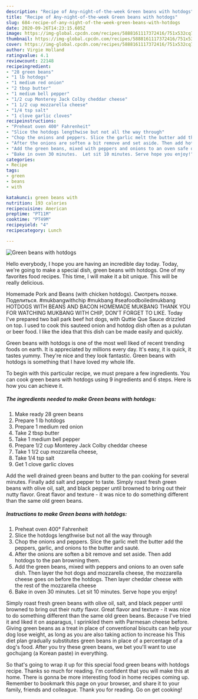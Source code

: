 ```yaml
---
description: "Recipe of Any-night-of-the-week Green beans with hotdogs"
title: "Recipe of Any-night-of-the-week Green beans with hotdogs"
slug: 684-recipe-of-any-night-of-the-week-green-beans-with-hotdogs
date: 2020-09-26T14:23:15.605Z
image: https://img-global.cpcdn.com/recipes/5888161117372416/751x532cq70/green-beans-with-hotdogs-recipe-main-photo.jpg
thumbnail: https://img-global.cpcdn.com/recipes/5888161117372416/751x532cq70/green-beans-with-hotdogs-recipe-main-photo.jpg
cover: https://img-global.cpcdn.com/recipes/5888161117372416/751x532cq70/green-beans-with-hotdogs-recipe-main-photo.jpg
author: Virgie Holland
ratingvalue: 4.1
reviewcount: 22148
recipeingredient:
- "28 green beans"
- "1 lb hotdogs"
- "1 medium red onion"
- "2 tbsp butter"
- "1 medium bell pepper"
- "1/2 cup Monterey Jack Colby cheddar cheese"
- "1 1/2 cup mozzarella cheese"
- "1/4 tsp salt"
- "1 clove garlic cloves"
recipeinstructions:
- "Preheat oven 400° Fahrenheit"
- "Slice the hotdogs lengthwise but not all the way through"
- "Chop the onions and peppers. Slice the garlic melt the butter add the peppers, garlic, and onions to the butter and sauté."
- "After the onions are soften a bit remove and set aside. Then add hotdogs to the pan browning them."
- "Add the green beans, mixed with peppers and onions to an oven safe dish. Then layer the hot dogs and mozzarella cheese, the mozzarella cheese goes on before the hotdogs. Then layer cheddar cheese with the rest of the mozzarella cheese"
- "Bake in oven 30 minutes.  Let sit 10 minutes. Serve hope you enjoy!"
categories:
- Recipe
tags:
- green
- beans
- with

katakunci: green beans with 
nutrition: 193 calories
recipecuisine: American
preptime: "PT11M"
cooktime: "PT49M"
recipeyield: "4"
recipecategory: Lunch

---
```



![Green beans with hotdogs](https://img-global.cpcdn.com/recipes/5888161117372416/751x532cq70/green-beans-with-hotdogs-recipe-main-photo.jpg)

Hello everybody, I hope you are having an incredible day today. Today, we're going to make a special dish, green beans with hotdogs. One of my favorites food recipes. This time, I will make it a bit unique. This will be really delicious.

Homemade Pork and Beans (with chicken hotdogs). Смотреть позже. Поделиться. #mukbangwithchip #mukbang #seafoodboiledmukbang HOTDOGS WITH BEANS AND BACON HOMEMADE MUKBANG THANK YOU FOR WATCHING MUKBANG WITH CHIP, DON&#39;T FORGET TO LIKE. Today I&#39;ve prepared two ball park beef hot dogs, with Quttie Que Sauce drizzled on top. I used to cook this sauteed onion and hotdog dish often as a pulutan or beer food. I like the idea that this dish can be made easily and quickly.

Green beans with hotdogs is one of the most well liked of recent trending foods on earth. It is appreciated by millions every day. It's easy, it is quick, it tastes yummy. They're nice and they look fantastic. Green beans with hotdogs is something that I have loved my whole life.


To begin with this particular recipe, we must prepare a few ingredients. You can cook green beans with hotdogs using 9 ingredients and 6 steps. Here is how you can achieve it.

<!--inarticleads1-->

##### The ingredients needed to make Green beans with hotdogs:

1. Make ready 28 green beans
1. Prepare 1 lb hotdogs
1. Prepare 1 medium red onion
1. Take 2 tbsp butter
1. Take 1 medium bell pepper
1. Prepare 1/2 cup Monterey Jack Colby cheddar cheese
1. Take 1 1/2 cup mozzarella cheese,
1. Take 1/4 tsp salt
1. Get 1 clove garlic cloves


Add the well drained green beans and butter to the pan cooking for several minutes. Finally add salt and pepper to taste. Simply roast fresh green beans with olive oil, salt, and black pepper until browned to bring out their nutty flavor. Great flavor and texture - it was nice to do something different than the same old green beans. 

<!--inarticleads2-->

##### Instructions to make Green beans with hotdogs:

1. Preheat oven 400° Fahrenheit
1. Slice the hotdogs lengthwise but not all the way through
1. Chop the onions and peppers. Slice the garlic melt the butter add the peppers, garlic, and onions to the butter and sauté.
1. After the onions are soften a bit remove and set aside. Then add hotdogs to the pan browning them.
1. Add the green beans, mixed with peppers and onions to an oven safe dish. Then layer the hot dogs and mozzarella cheese, the mozzarella cheese goes on before the hotdogs. Then layer cheddar cheese with the rest of the mozzarella cheese
1. Bake in oven 30 minutes.  Let sit 10 minutes. Serve hope you enjoy!


Simply roast fresh green beans with olive oil, salt, and black pepper until browned to bring out their nutty flavor. Great flavor and texture - it was nice to do something different than the same old green beans. Because I&#39;ve tried it and liked it on asparagus, I sprinkled them with Parmesan cheese before. Giving green beans as a treat in place of conventional biscuits can help your dog lose weight, as long as you are also taking action to increase his This diet plan gradually substitutes green beans in place of a percentage of a dog&#39;s food. After you try these green beans, we bet you&#39;ll want to use gochujang (a Korean paste) in everything. 

So that's going to wrap it up for this special food green beans with hotdogs recipe. Thanks so much for reading. I'm confident that you will make this at home. There is gonna be more interesting food in home recipes coming up. Remember to bookmark this page on your browser, and share it to your family, friends and colleague. Thank you for reading. Go on get cooking!
